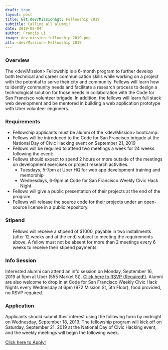 ```yaml
---
draft: true
layout: post
title: &lt;dev/Mission&gt; Fellowship 2019
subtitle: Calling all alumni!
date: 2019-09-04
author: Francis Li
image: dev-mission-fellowship-2019.png
alt: <dev/Mission> Fellowship 2019
---
```

<h3><span class="c7">Overview</span></h3>
<p class="c2"><span>The </span><span class="c6">&lt;dev/Mission&gt; Fellowship</span><span>&nbsp;is a </span><span class="c6">6-month program</span><span>&nbsp;to further develop both technical and career communication skills while working on a project with the potential to serve their city and community. Fellows will learn how to identify community needs and facilitate a research process to design a technological solution for those needs in collaboration with the </span><span class="c6">Code for San Francisco</span><span>&nbsp;volunteer brigade. In addition, the fellows will learn full stack web development and be mentored in building a web application prototype with </span><span class="c6">Uber</span><span class="c1">&nbsp;volunteer engineers.</span></p>
<h3 class="c5" id="h.u5v64vdrxx0c"><span class="c7">Requirements</span></h3>
<ul class="c13 lst-kix_i9706g5iuf6n-0 start" style="list-style: disc;">
<li class="c0"><span class="c1">Fellowship applicants must be alumni of the &lt;dev/Mission&gt; bootcamp.</span></li>
<li class="c0"><span class="c1">Fellows will be introduced to the Code for San Francisco brigade at the National Day of Civic Hacking event on September 21, 2019</span></li>
<li class="c0"><span>Fellows will be </span><span>required</span><span class="c1">&nbsp;to attend two meetings a week for 24 weeks following the event:</span></li>
<li class="c0"><span class="c1">Fellows should expect to spend 2 hours or more outside of the meetings on development exercises or project research activities.</span>
<ul class="c13 lst-kix_i9706g5iuf6n-1 start" style="list-style: disc;">
<li class="c2 c4"><span class="c1">Tuesdays, 5-7pm at Uber HQ for web app development training and mentorship</span></li>
<li class="c2 c4"><span class="c1">Wednesdays, 6-9pm at Code for San Francisco Weekly Civic Hack Night</span></li>
</ul>
</li>
<li class="c0"><span class="c1">Fellows will give a public presentation of their projects at the end of the program.</span></li>
<li class="c0"><span class="c1">Fellows will release the source code for their projects under an open-source license in a public repository.</span></li>
</ul>
<h3 class="c5" id="h.8qhsszjmevx0"><span class="c7">Stipend</span></h3>
<ul class="c13 lst-kix_16aozpbi6ufb-0 start">
<p><span>Fellows will receive a stipend of $1000, payable in two installments (after 12 weeks and at the end) subject to meeting the requirements above. A fellow must not be absent for more than </span><span>2 meetings every 6 </span><span class="c1">weeks to receive their stipend payments.</span></p>
</ul>
<h3 class="c5" id="h.6kmkdv20iek6"><span class="c7">Info Session</span></h3>
<p class="c2"><span>Interested alumni can attend an info session on </span><span class="c6">Monday, September 16, 2019</span><span>&nbsp;at </span><span class="c6">5pm</span><span>&nbsp;at </span><span class="c6">Uber </span><span>(555 Market St). </span><span class="c6 c9"><a class="c10" href="https://devmissionfellowship.splashthat.com/">Click here to RSVP (Required!)</a></span><span>. </span><span>Alumni are also welcome to drop in at Code for San Francisco Weekly Civic Hack Nights every </span><span>Wednesday at 6pm</span><span class="c6">&nbsp;</span><span>(972 Mission St, 5th Floor), food provided, no RSVP required.</span></p>
<h3 class="c5" id="h.gqj75w8n1et4"><span class="c7">Application</span></h3>
<p class="c2"><span>Applicants should submit their interest using the following form by midnight on </span><span class="c6">Wednesday, September 18, 2019</span><span>. The fellowship program will kick off on </span><span class="c6">Saturday, September 21, 2019</span><span class="c1">&nbsp;at the National Day of Civic Hacking event, and the weekly meetings will begin the following week.</span></p><p class="c2 c15"><span class="c1"></span></p><p class="c11"><span class="c9 c6"><a class="c10" href="https://forms.gle/D1muooen7k1s9VhK7">Click here to Apply!</a></span></p>

